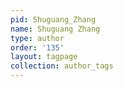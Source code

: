 ```yaml
---
pid: Shuguang_Zhang
name: Shuguang Zhang
type: author
order: '135'
layout: tagpage
collection: author_tags
---
```

